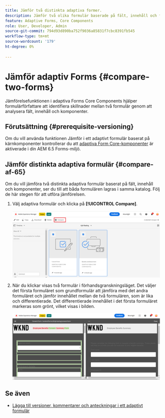 ```yaml
---
title: Jämför två distinkta adaptiva former.
description: Jämför två olika formulär baserade på fält, innehåll och formulärkomponenter.
feature: Adaptive Forms, Core Components
role: User, Developer, Admin
source-git-commit: 794d93d890ba752f9036a85831f7cbc8391fb545
workflow-type: tm+mt
source-wordcount: '179'
ht-degree: 0%

---
```


# Jämför adaptiv Forms {#compare-two-forms}

<!--
<span class="preview"> This feature is under the early adopter program. If you’re interested in joining our early access program for this feature, send an email from your official address to aem-forms-ea@adobe.com to request access </span>
-->

Jämförelsefunktionen i adaptiva Forms Core Components hjälper formulärförfattare att identifiera skillnader mellan två formulär genom att analysera fält, innehåll och komponenter.

## Förutsättning {#prerequisite-versioning}

Om du vill använda funktionen Jämför i ett adaptivt formulär baserat på kärnkomponenter kontrollerar du att [adaptiva Form Core-komponenter](https://experienceleague.adobe.com/en/docs/experience-manager-65/content/forms/adaptive-forms-core-components/enable-adaptive-forms-core-components) är aktiverade i din AEM 6.5 Forms-miljö.

## Jämför distinkta adaptiva formulär {#compare-af-65}

Om du vill jämföra två distinkta adaptiva formulär baserat på fält, innehåll och komponenter, ser du till att båda formulären lagras i samma katalog. Följ de här stegen för att utföra jämförelsen.

1. Välj adaptiva formulär och klicka på **[!UICONTROL Compare]**.

   ![Jämför adaptiva formulär](/help/forms/using/assets/compare-two-forms.png)

1. När du klickar visas två formulär i förhandsgranskningsläget. Det väljer det första formuläret som grundformulär att jämföra med det andra formuläret och jämför innehållet mellan de två formulären, som är lika och differentierade. Det differentierade innehållet i det första formuläret markeras som grönt, vilket visas i bilden.

   ![Jämförda formulär](/help/forms/using/assets/compared-forms.png)

## Se även

* [Lägga till versioner, kommentarer och anteckningar i ett adaptivt formulär](/help/forms/using/add-versioning-reviews-comments.md)
